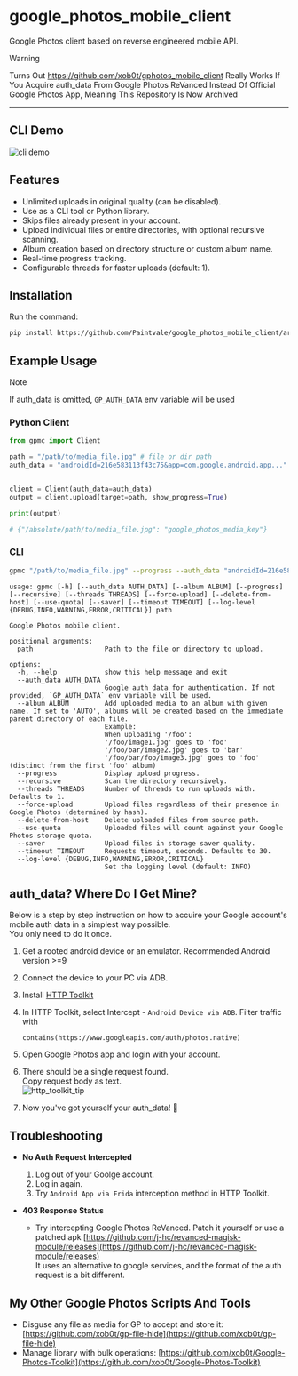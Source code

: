 # google_photos_mobile_client

Google Photos client based on reverse engineered mobile API.

> [!WARNING]
> Turns Out https://github.com/xob0t/gphotos_mobile_client Really Works If You Acquire auth_data From Google Photos ReVanced Instead Of Official Google Photos App, Meaning This Repository Is Now Archived

---

## CLI Demo

![cli demo](media/gpmc-demo.webp)

## Features

- Unlimited uploads in original quality (can be disabled).
- Use as a CLI tool or Python library.
- Skips files already present in your account.
- Upload individual files or entire directories, with optional recursive scanning.
- Album creation based on directory structure or custom album name.
- Real-time progress tracking.
- Configurable threads for faster uploads (default: 1).

## Installation

Run the command:

```bash
pip install https://github.com/Paintvale/google_photos_mobile_client/archive/refs/heads/main.zip --force-reinstall
```

## Example Usage

> [!NOTE]
> If auth_data is omitted, `GP_AUTH_DATA` env variable will be used

### Python Client

```python
from gpmc import Client

path = "/path/to/media_file.jpg" # file or dir path
auth_data = "androidId=216e583113f43c75&app=com.google.android.app..."


client = Client(auth_data=auth_data)
output = client.upload(target=path, show_progress=True)

print(output)

# {"/absolute/path/to/media_file.jpg": "google_photos_media_key"}

```

### CLI

```bash
gpmc "/path/to/media_file.jpg" --progress --auth_data "androidId=216e583113f43c75&app=com.google.android.app..."
```

```text
usage: gpmc [-h] [--auth_data AUTH_DATA] [--album ALBUM] [--progress] [--recursive] [--threads THREADS] [--force-upload] [--delete-from-host] [--use-quota] [--saver] [--timeout TIMEOUT] [--log-level {DEBUG,INFO,WARNING,ERROR,CRITICAL}] path

Google Photos mobile client.

positional arguments:
  path                  Path to the file or directory to upload.

options:
  -h, --help            show this help message and exit
  --auth_data AUTH_DATA
                        Google auth data for authentication. If not provided, `GP_AUTH_DATA` env variable will be used.
  --album ALBUM         Add uploaded media to an album with given name. If set to 'AUTO', albums will be created based on the immediate parent directory of each file.
                        Example:
                        When uploading '/foo':
                        '/foo/image1.jpg' goes to 'foo'
                        '/foo/bar/image2.jpg' goes to 'bar'
                        '/foo/bar/foo/image3.jpg' goes to 'foo' (distinct from the first 'foo' album)
  --progress            Display upload progress.
  --recursive           Scan the directory recursively.
  --threads THREADS     Number of threads to run uploads with. Defaults to 1.
  --force-upload        Upload files regardless of their presence in Google Photos (determined by hash).
  --delete-from-host    Delete uploaded files from source path.
  --use-quota           Uploaded files will count against your Google Photos storage quota.
  --saver               Upload files in storage saver quality.
  --timeout TIMEOUT     Requests timeout, seconds. Defaults to 30.
  --log-level {DEBUG,INFO,WARNING,ERROR,CRITICAL}
                        Set the logging level (default: INFO)
```

## auth_data? Where Do I Get Mine?

Below is a step by step instruction on how to accuire your Google account's mobile auth data in a simplest way possible.  
You only need to do it once.

1. Get a rooted android device or an emulator. Recommended Android version >=9
2. Connect the device to your PC via ADB.
3. Install [HTTP Toolkit](https://httptoolkit.com)
4. In HTTP Toolkit, select Intercept - `Android Device via ADB`. Filter traffic with

    ```text
    contains(https://www.googleapis.com/auth/photos.native)
    ```

5. Open Google Photos app and login with your account.
6. There should be a single request found.  
   Copy request body as text.  
   ![http_toolkit_tip](media/image.png)
7. Now you've got yourself your auth_data! 🎉

## Troubleshooting

- __No Auth Request Intercepted__  
  1. Log out of your Goolge account.
  2. Log in again.
  3. Try `Android App via Frida` interception method in HTTP Toolkit.

- __403 Response Status__  
  - Try intercepting Google Photos ReVanced. Patch it yourself or use a patched apk [https://github.com/j-hc/revanced-magisk-module/releases](https://github.com/j-hc/revanced-magisk-module/releases)  
    It uses an alternative to google services, and the format of the auth request is a bit different.

## My Other Google Photos Scripts And Tools

- Disguse any file as media for GP to accept and store it: [https://github.com/xob0t/gp-file-hide](https://github.com/xob0t/gp-file-hide)
- Manage library with bulk operations: [https://github.com/xob0t/Google-Photos-Toolkit](https://github.com/xob0t/Google-Photos-Toolkit)
